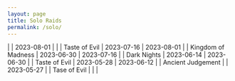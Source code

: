 ```yaml
---
layout: page
title: Solo Raids
permalink: /solo/
---
```


|  | 2023-08-01 |  |
| Taste of Evil | 2023-07-16 | 2023-08-01 |
| Kingdom of Madness | 2023-06-30 | 2023-07-16 |
| Dark Nights | 2023-06-14 | 2023-06-30 |
| Taste of Evil | 2023-05-28 | 2023-06-12 |
| Ancient Judgement | | 2023-05-27 |
| Tase of Evil | | |
